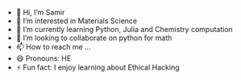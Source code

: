 - 👋 Hi, I’m Samir
- 👀 I’m interested in Materials Science
- 🌱 I’m currently learning Python, Julia and Chemistry computation
- 💞️ I’m looking to collaborate on python for math
- 📫 How to reach me ...
- 😄 Pronouns: HE
- ⚡ Fun fact: I enjoy learning about Ethical Hacking

<!---
samir-chmod400/samir-chmod400 is a ✨ special ✨ repository because its `README.md` (this file) appears on your GitHub profile.
You can click the Preview link to take a look at your changes.
--->
